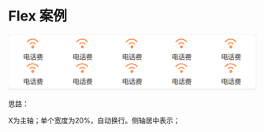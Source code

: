 # Flex 案例

![image-20220708223325146](readme.assets/image-20220708223325146.png)



思路：

X为主轴；单个宽度为20%，自动换行。侧轴居中表示；

